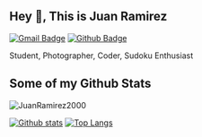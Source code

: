 ## Hey 👋, This is Juan Ramirez
[![Gmail Badge](https://img.shields.io/badge/-juanpram2000@gmail.com-c14438?style=flat&logo=Gmail&logoColor=white&link=mailto:juanpram2000@gmail.com)](mailto:juanpram2000@gmail.com) [![Github Badge](https://img.shields.io/badge/-JuanRamirez2000-grey?style=flat&logo=github&logoColor=white&link=https://github.com/JuanRamirez2000/)](https://www.github.com/JuanRamirez2000/) <p align='left'>Student, Photographer, Coder, Sudoku Enthusiast</p>
## Some of my Github Stats
<p align=left> <img src=https://komarev.com/ghpvc/?username=JuanRamirez2000 alt=JuanRamirez2000 /> </p>

[![Github stats](https://github-readme-stats.vercel.app/api?username=JuanRamirez2000&show_icons=true&include_all_commits=true)](https://github.com/JuanRamirez2000/github-readme-stats)
[![Top Langs](https://github-readme-stats.vercel.app/api/top-langs/?username=JuanRamirez2000&layout=compact)](https://github.com/JuanRamirez2000/github-readme-stats)

